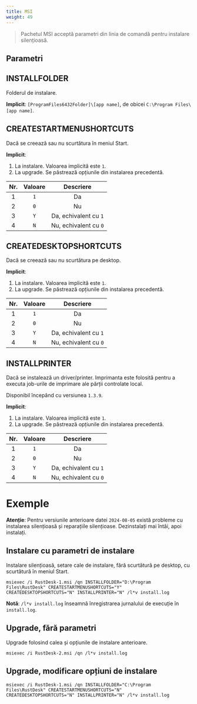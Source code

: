 ```yaml
---
title: MSI
weight: 49
---
```


>Pachetul MSI acceptă parametri din linia de comandă pentru instalare silențioasă.

## Parametri

## INSTALLFOLDER

Folderul de instalare.

**Implicit**: `[ProgramFiles6432Folder]\[app name]`, de obicei `C:\Program Files\[app name]`.


## CREATESTARTMENUSHORTCUTS

Dacă se creează sau nu scurtătura în meniul Start.

**Implicit**:
1. La instalare. Valoarea implicită este `1`.
2. La upgrade. Se păstrează opțiunile din instalarea precedentă.

| Nr. | Valoare | Descriere |
| :---: | :---: | :---: |
| 1 | `1` | Da |
| 2 | `0` | Nu |
| 3 | `Y` | Da, echivalent cu `1` |
| 4 | `N` | Nu, echivalent cu `0` |

## CREATEDESKTOPSHORTCUTS

Dacă se creează sau nu scurtătura pe desktop.

**Implicit**:
1. La instalare. Valoarea implicită este `1`.
2. La upgrade. Se păstrează opțiunile din instalarea precedentă.

| Nr. | Valoare | Descriere |
| :---: | :---: | :---: |
| 1 | `1` | Da |
| 2 | `0` | Nu |
| 3 | `Y` | Da, echivalent cu `1` |
| 4 | `N` | Nu, echivalent cu `0` |

## INSTALLPRINTER

Dacă se instalează un driver/printer. Imprimanta este folosită pentru a executa job-urile de imprimare ale părții controlate local.

Disponibil începând cu versiunea `1.3.9`.

**Implicit**:
1. La instalare. Valoarea implicită este `1`.
2. La upgrade. Se păstrează opțiunile din instalarea precedentă.

| Nr. | Valoare | Descriere |
| :---: | :---: | :---: |
| 1 | `1` | Da |
| 2 | `0` | Nu |
| 3 | `Y` | Da, echivalent cu `1` |
| 4 | `N` | Nu, echivalent cu `0` |

# Exemple

**Atenție**: Pentru versiunile anterioare datei `2024-08-05` există probleme cu instalarea silențioasă și reparațiile silențioase. Dezinstalați mai întâi, apoi instalați.

## Instalare cu parametri de instalare

Instalare silențioasă, setare cale de instalare, fără scurtătură pe desktop, cu scurtătură în meniul Start.

```
msiexec /i RustDesk-1.msi /qn INSTALLFOLDER="D:\Program Files\RustDesk" CREATESTARTMENUSHORTCUTS="Y" CREATEDESKTOPSHORTCUTS="N" INSTALLPRINTER="N" /l*v install.log
```

**Notă**: `/l*v install.log` înseamnă înregistrarea jurnalului de execuție în `install.log`.

## Upgrade, fără parametri

Upgrade folosind calea și opțiunile de instalare anterioare.

```
msiexec /i RustDesk-2.msi /qn /l*v install.log
```

## Upgrade, modificare opțiuni de instalare

```
msiexec /i RustDesk-1.msi /qn INSTALLFOLDER="C:\Program Files\RustDesk" CREATESTARTMENUSHORTCUTS="N" CREATEDESKTOPSHORTCUTS="N" INSTALLPRINTER="N" /l*v install.log
```